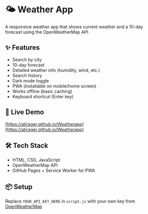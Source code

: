 # 🌤️ Weather App

A responsive weather app that shows current weather and a 10-day forecast using the OpenWeatherMap API.

## ✨ Features
- Search by city
- 10-day forecast
- Detailed weather info (humidity, wind, etc.)
- Search history
- Dark mode toggle
- PWA (installable on mobile/home screen)
- Works offline (basic caching)
- Keyboard shortcut (Enter key)

## 🚀 Live Demo
[https://atirager.github.io/Weatherapp](https://atirager.github.io/Weatherapp)

## 🛠️ Tech Stack
- HTML, CSS, JavaScript
- OpenWeatherMap API
- GitHub Pages + Service Worker for PWA

## 📦 Setup
Replace `YOUR_API_KEY_HERE` in `script.js` with your own key from [OpenWeatherMap](https://openweathermap.org/api)
